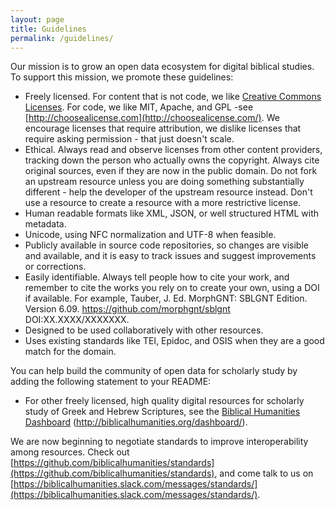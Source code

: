 ```yaml
---
layout: page
title: Guidelines
permalink: /guidelines/
---
```

Our mission is to grow an open data ecosystem for digital biblical studies. To support this mission, we promote these guidelines:

- Freely licensed. For content that is not code, we like [Creative Commons Licenses](http://creativecommons.org/choose/).  For code, we like MIT, Apache, and GPL -see [http://choosealicense.com](http://choosealicense.com/).  We encourage licenses that require attribution, we dislike licenses that require asking permission - that just doesn't scale.
- Ethical.  Always read and observe licenses from other content providers, tracking down the person who actually owns the copyright.  Always cite original sources, even if they are now in the public domain.  Do not fork an upstream resource unless you are doing something substantially different - help the developer of the upstream resource instead.  Don't use a resource to create a resource with a more restrictive license.
- Human readable formats like XML, JSON, or well structured HTML with metadata.
- Unicode, using NFC normalization and UTF-8 when feasible.
- Publicly available in source code repositories, so changes are visible and available, and it is easy to track issues and suggest improvements or corrections.
- Easily identifiable. Always tell people how to cite your work, and remember to cite the works you rely on to create your own, using a DOI if available. For example,
  Tauber, J. Ed. MorphGNT: SBLGNT Edition. Version 6.09. https://github.com/morphgnt/sblgnt DOI:XX.XXXX/XXXXXXX.
- Designed to be used collaboratively with other resources.
- Uses existing standards like TEI, Epidoc, and OSIS when they are a good match for the domain.

You can help build the community of open data for scholarly study by adding the following statement to your README:

- For other freely licensed, high quality digital resources for scholarly study of Greek and Hebrew Scriptures, see the [Biblical Humanities Dashboard](http://biblicalhumanities.org/dashboard/) (http://biblicalhumanities.org/dashboard/).

We are now beginning to negotiate standards to improve interoperability among resources.  Check out [https://github.com/biblicalhumanities/standards](https://github.com/biblicalhumanities/standards), and come talk to us on [https://biblicalhumanities.slack.com/messages/standards/](https://biblicalhumanities.slack.com/messages/standards/).
